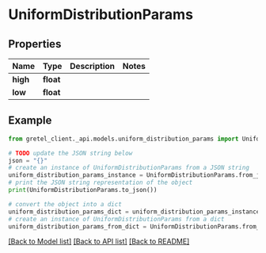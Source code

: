 # UniformDistributionParams


## Properties

Name | Type | Description | Notes
------------ | ------------- | ------------- | -------------
**high** | **float** |  | 
**low** | **float** |  | 

## Example

```python
from gretel_client._api.models.uniform_distribution_params import UniformDistributionParams

# TODO update the JSON string below
json = "{}"
# create an instance of UniformDistributionParams from a JSON string
uniform_distribution_params_instance = UniformDistributionParams.from_json(json)
# print the JSON string representation of the object
print(UniformDistributionParams.to_json())

# convert the object into a dict
uniform_distribution_params_dict = uniform_distribution_params_instance.to_dict()
# create an instance of UniformDistributionParams from a dict
uniform_distribution_params_from_dict = UniformDistributionParams.from_dict(uniform_distribution_params_dict)
```
[[Back to Model list]](../README.md#documentation-for-models) [[Back to API list]](../README.md#documentation-for-api-endpoints) [[Back to README]](../README.md)


